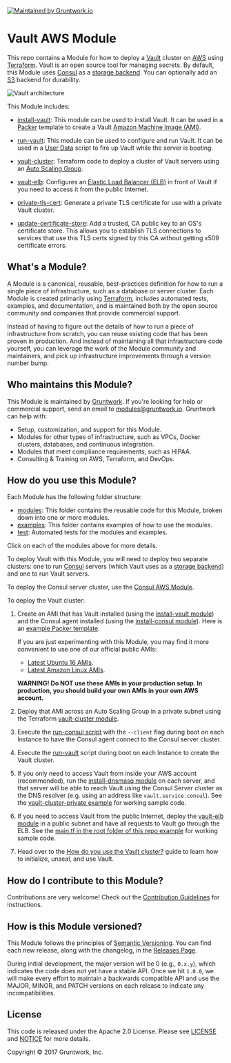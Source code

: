 [![Maintained by Gruntwork.io](https://img.shields.io/badge/maintained%20by-gruntwork.io-%235849a6.svg)](https://gruntwork.io)
# Vault AWS Module

This repo contains a Module for how to deploy a [Vault](https://www.vaultproject.io/) cluster on 
[AWS](https://aws.amazon.com/) using [Terraform](https://www.terraform.io/). Vault is an open source tool for managing
secrets. By default, this Module uses [Consul](https://www.consul.io) as a [storage 
backend](https://www.vaultproject.io/docs/configuration/storage/index.html). You can optionally add an [S3](https://aws.amazon.com/s3/) backend for durability.

![Vault architecture](https://github.com/hashicorp/terraform-aws-vault/blob/master/_docs/architecture.png?raw=true)

This Module includes:

* [install-vault](https://github.com/hashicorp/terraform-aws-vault/tree/master/modules/install-vault): This module can be used to install Vault. It can be used in a 
  [Packer](https://www.packer.io/) template to create a Vault 
  [Amazon Machine Image (AMI)](http://docs.aws.amazon.com/AWSEC2/latest/UserGuide/AMIs.html).

* [run-vault](https://github.com/hashicorp/terraform-aws-vault/tree/master/modules/run-vault): This module can be used to configure and run Vault. It can be used in a 
  [User Data](http://docs.aws.amazon.com/AWSEC2/latest/UserGuide/user-data.html#user-data-shell-scripts) 
  script to fire up Vault while the server is booting.

* [vault-cluster](https://github.com/hashicorp/terraform-aws-vault/tree/master/modules/vault-cluster): Terraform code to deploy a cluster of Vault servers using an [Auto Scaling 
  Group](https://aws.amazon.com/autoscaling/).
    
* [vault-elb](https://github.com/hashicorp/terraform-aws-vault/tree/master/modules/vault-elb): Configures an [Elastic Load Balancer 
  (ELB)](https://aws.amazon.com/elasticloadbalancing/classicloadbalancer/) in front of Vault if you need to access it
  from the public Internet.
   
* [private-tls-cert](https://github.com/hashicorp/terraform-aws-vault/tree/master/modules/private-tls-cert): Generate a private TLS certificate for use with a private Vault 
  cluster.
   
* [update-certificate-store](https://github.com/hashicorp/terraform-aws-vault/tree/master/modules/update-certificate-store): Add a trusted, CA public key to an OS's 
  certificate store. This allows you to establish TLS connections to services that use this TLS certs signed by this
  CA without getting x509 certificate errors.
   



## What's a Module?

A Module is a canonical, reusable, best-practices definition for how to run a single piece of infrastructure, such 
as a database or server cluster. Each Module is created primarily using [Terraform](https://www.terraform.io/), 
includes automated tests, examples, and documentation, and is maintained both by the open source community and 
companies that provide commercial support. 

Instead of having to figure out the details of how to run a piece of infrastructure from scratch, you can reuse 
existing code that has been proven in production. And instead of maintaining all that infrastructure code yourself, 
you can leverage the work of the Module community and maintainers, and pick up infrastructure improvements through
a version number bump.
 
 
 
## Who maintains this Module?

This Module is maintained by [Gruntwork](http://www.gruntwork.io/). If you're looking for help or commercial 
support, send an email to [modules@gruntwork.io](mailto:modules@gruntwork.io?Subject=Vault%20Module). 
Gruntwork can help with:

* Setup, customization, and support for this Module.
* Modules for other types of infrastructure, such as VPCs, Docker clusters, databases, and continuous integration.
* Modules that meet compliance requirements, such as HIPAA.
* Consulting & Training on AWS, Terraform, and DevOps.



## How do you use this Module?

Each Module has the following folder structure:

* [modules](https://github.com/hashicorp/terraform-aws-vault/tree/master/modules): This folder contains the reusable code for this Module, broken down into one or more modules.
* [examples](https://github.com/hashicorp/terraform-aws-vault/tree/master/examples): This folder contains examples of how to use the modules.
* [test](https://github.com/hashicorp/terraform-aws-vault/tree/master/test): Automated tests for the modules and examples.

Click on each of the modules above for more details.

To deploy Vault with this Module, you will need to deploy two separate clusters: one to run 
[Consul](https://www.consul.io/) servers (which Vault uses as a [storage 
backend](https://www.vaultproject.io/docs/configuration/storage/index.html)) and one to run Vault servers. 

To deploy the Consul server cluster, use the [Consul AWS Module](https://github.com/hashicorp/terraform-aws-consul). 

To deploy the Vault cluster:

1. Create an AMI that has Vault installed (using the [install-vault module](https://github.com/hashicorp/terraform-aws-vault/tree/master/modules/install-vault)) and the Consul
   agent installed (using the [install-consul 
   module](https://github.com/hashicorp/terraform-aws-consul/tree/master/modules/install-consul)). Here is an 
   [example Packer template](https://github.com/hashicorp/terraform-aws-vault/tree/master/examples/vault-consul-ami). 
   
   If you are just experimenting with this Module, you may find it more convenient to use one of our official public AMIs:
   - [Latest Ubuntu 16 AMIs](https://github.com/hashicorp/terraform-aws-vault/tree/master/_docs/ubuntu16-ami-list.md).
   - [Latest Amazon Linux AMIs](https://github.com/hashicorp/terraform-aws-vault/tree/master/_docs/amazon-linux-ami-list.md).
   
   **WARNING! Do NOT use these AMIs in your production setup. In production, you should build your own AMIs in your 
     own AWS account.**

1. Deploy that AMI across an Auto Scaling Group in a private subnet using the Terraform [vault-cluster 
   module](https://github.com/hashicorp/terraform-aws-vault/tree/master/modules/vault-cluster). 

1. Execute the [run-consul script](https://github.com/hashicorp/terraform-aws-consul/tree/master/modules/run-consul)
   with the `--client` flag during boot on each Instance to have the Consul agent connect to the Consul server cluster. 

1. Execute the [run-vault](https://github.com/hashicorp/terraform-aws-vault/tree/master/modules/run-vault) script during boot on each Instance to create the Vault cluster. 

1. If you only need to access Vault from inside your AWS account (recommended), run the [install-dnsmasq 
   module](https://github.com/hashicorp/terraform-aws-consul/tree/master/modules/install-dnsmasq) on each server, and 
   that server will be able to reach Vault using the Consul Server cluster as the DNS resolver (e.g. using an address 
   like `vault.service.consul`). See the [vault-cluster-private example](https://github.com/hashicorp/terraform-aws-vault/tree/master/examples/vault-cluster-private) for working 
   sample code.

1. If you need to access Vault from the public Internet, deploy the [vault-elb module](https://github.com/hashicorp/terraform-aws-vault/tree/master/modules/vault-elb) in a public 
   subnet and have all requests to Vault go through the ELB. See the [main.tf in the root folder of this repo 
   example](https://github.com/hashicorp/terraform-aws-vault/blob/master/main.tf) for working sample code.

1. Head over to the [How do you use the Vault cluster?](https://github.com/hashicorp/terraform-aws-vault/tree/master/modules/vault-cluster#how-do-you-use-the-vault-cluster) guide
   to learn how to initialize, unseal, and use Vault.

 
 



## How do I contribute to this Module?

Contributions are very welcome! Check out the [Contribution Guidelines](https://github.com/hashicorp/terraform-aws-vault/tree/master/CONTRIBUTING.md) for instructions.



## How is this Module versioned?

This Module follows the principles of [Semantic Versioning](http://semver.org/). You can find each new release, 
along with the changelog, in the [Releases Page](../../releases). 

During initial development, the major version will be 0 (e.g., `0.x.y`), which indicates the code does not yet have a 
stable API. Once we hit `1.0.0`, we will make every effort to maintain a backwards compatible API and use the MAJOR, 
MINOR, and PATCH versions on each release to indicate any incompatibilities. 



## License

This code is released under the Apache 2.0 License. Please see [LICENSE](https://github.com/hashicorp/terraform-aws-vault/tree/master/LICENSE) and [NOTICE](https://github.com/hashicorp/terraform-aws-vault/tree/master/NOTICE) for more 
details.

Copyright &copy; 2017 Gruntwork, Inc.
